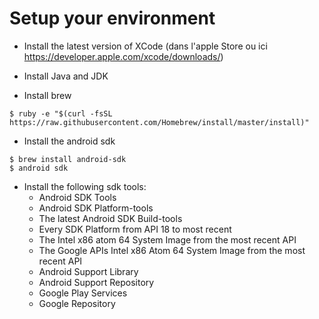 # Setup your environment

* Install the latest version of XCode (dans l'apple Store ou ici https://developer.apple.com/xcode/downloads/)

* Install Java and JDK

* Install brew
```
$ ruby -e "$(curl -fsSL https://raw.githubusercontent.com/Homebrew/install/master/install)"
```

* Install the android sdk
```
$ brew install android-sdk
$ android sdk
```
* Install the following sdk tools:
    * Android SDK Tools
    * Android SDK Platform-tools
    * The latest Android SDK Build-tools
    * Every SDK Platform from API 18 to most recent
    * The Intel x86 atom 64 System Image from the most recent API
    * The Google APIs Intel x86 Atom 64 System Image from the most recent API
    * Android Support Library
    * Android Support Repository
    * Google Play Services
    * Google Repository
